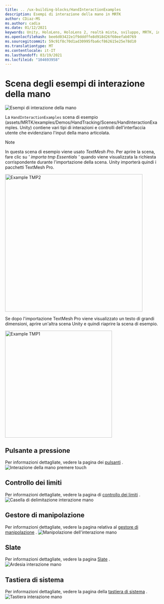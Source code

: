 ```yaml
---
title: .. /ux-building-blocks/HandInteractionExamples
description: Esempi di interazione della mano in MRTK
author: CDiaz-MS
ms.author: cadia
ms.date: 01/12/2021
keywords: Unity, HoloLens, HoloLens 2, realtà mista, sviluppo, MRTK, interazioni Hand, controllo dei limiti, pulsanti stampabili,
ms.openlocfilehash: bee6d03422e1f9dddffe8d918d26f60eefab0769
ms.sourcegitcommit: 59c91f8c70d1ad30995fba6cf862615e25e78d10
ms.translationtype: MT
ms.contentlocale: it-IT
ms.lasthandoff: 03/19/2021
ms.locfileid: "104693958"
---
```

# <a name="hand-interaction-examples-scene"></a>Scena degli esempi di interazione della mano

![Esempi di interazione della mano](../images/MRTK_Examples.png)

La `HandInteractionExamples` scena di esempio (assets/MRTK/examples/Demos/HandTracking/Scenes/HandInteractionExamples. Unity) contiene vari tipi di interazioni e controlli dell'interfaccia utente che evidenziano l'input della mano articolata.

> [!NOTE]
> In questa scena di esempio viene usato *TextMesh Pro*. Per aprire la scena, fare clic su *' importa tmp Essentials '* quando viene visualizzata la richiesta corrispondente durante l'importazione della scena. Unity importerà quindi i pacchetti TextMesh Pro.

<img src="../images/hand-interaction-examples/MRTK_Examples_TMP2.png" width="450" alt="Example TMP2">

Se dopo l'importazione TextMesh Pro viene visualizzato un testo di grandi dimensioni, aprire un'altra scena Unity e quindi riaprire la scena di esempio.

<img src="../images/hand-interaction-examples/MRTK_Examples_TMP1.png" width="350" alt="Example TMP1">

## <a name="pressable-button"></a>Pulsante a pressione

Per informazioni dettagliate, vedere la pagina dei [pulsanti](../ux-building-blocks/Button.md) .
![Interazione della mano premere touch](../images/hand-interaction-examples/MRTK_Examples_PressTouch.png)

## <a name="bounds-control"></a>Controllo dei limiti

Per informazioni dettagliate, vedere la pagina di [controllo dei limiti](../ux-building-blocks/BoundsControl.md) .
![Casella di delimitazione interazione mano](../images/hand-interaction-examples/MRTK_Examples_BoundingBox.png)

## <a name="manipulation-handler"></a>Gestore di manipolazione

Per informazioni dettagliate, vedere la pagina relativa al [gestore di manipolazione](../ux-building-blocks/ManipulationHandler.md) .
![Manipolazione dell'interazione mano](../images/hand-interaction-examples/MRTK_Examples_Manipulation.png)

## <a name="slate"></a>Slate

Per informazioni dettagliate, vedere la pagina [Slate](../ux-building-blocks/Slate.md) .
![Ardesia interazione mano](../images/hand-interaction-examples/MRTK_Examples_Slate.png)

## <a name="system-keyboard"></a>Tastiera di sistema

Per informazioni dettagliate, vedere la pagina della [tastiera di sistema](../ux-building-blocks/SystemKeyboard.md) .
![Tastiera interazione mano](../images/hand-interaction-examples/MRTK_Examples_Keyboard.png)
